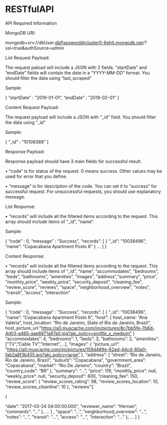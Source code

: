 # RESTfulAPI
API Required Information

MongoDB URI:

mongodb+srv://dbUser:dbPassword@cluster0-6ehlt.mongodb.net/?ssl=true&authSource=admin

List Request Payload:

The request paload will include a JSON with 2 fields. “startDate” and “endDate” fields will contain the date in a “YYYY-MM-DD” format. You should filter the data using “last_scraped”

Sample:

{
“startDate” : ”2019-01-01”,
“endDate” : ”2019-02-01”
}

Content Request Payload:

The request payload will include a JSON with “_id” field. You should filter the data using “_id”

Sample:

{
“_id” : ”10108388”
}

Response Payload:

Response payload should have 3 main fields for successful result.

•	“code” is for status of the request. 0 means success. Other values may be used for error that you define.

•	“message” is for description of the code. You can set it to “success” for successful request. For unsuccessful requests, you should use explanatory message.

List Response:

•	“records” will include all the filtered items according to the request. This array should include items of “_id”, “name”.

Sample:

{
“code” : 0,
“message” : ”Success”,
“records”: [
{
“_id”: “10038496”,
“name”: “Copacabana Apartment Posto 6”
}
...
]
}
 

Content Response:

•	“records” will include all the filtered items according to the request. This array should include items of “_id”, “name”, “accommodates”, ”bedrooms”, ”beds”, ”bathrooms”, “amenities”, “images”, “address”,“summary”, “price”, “monthly_price”, “weekly_price”, “security_deposit”, “cleaning_fee”, “review_score”, “reviews”, “space”, ”neighborhood_overview”, ”notes”, ”transit”, ”access”, ”interaction”

Sample:

{
“code” : 0,
“message” : ”Success”,
“records”: [
{
“_id”: “10038496”,
“name”: “Copacabana Apartment Posto 6”,
“host”: {
host_name: “Ana Valéria”,
host_location: “Rio de Janeiro, State of Rio de Janeiro, Brazil”,
host_picture_url:”https://a0.muscache.com/im/pictures/8c7bb5fe-7b6d-4d03-a465-aae8971a87a0.jpg?aki_policy=profile_x_medium”
}
“accommodates”: 4,
”bedrooms”: 1,
”beds”: 3,
”bathrooms”: 2,
“amenities”: [“TV”,”Cable TV”,”Internet”,…],
“images”: {
“picture_url”: “https://a0.muscache.com/im/pictures/159d489e-62ad-44c4-80a0-fab2a8f3b455.jpg?aki_policy=large”
},
“address”: {
“street”: “Rio de Janeiro, Rio de Janeiro, Brazil”,
“suburb”: “Copacabana”,
“government_area”: “Copacabana”,
“market”: “Rio De Janeiro”,
“country”: “Brazil”,
“country_code”: “BR”
},
“summary”: “…”,
“price”: 119,
“monthly_price”: null,
“weekly_price”: null,
“security_deposit”: 600,
“cleaning_fee”: 150,
“review_score”: {
“review_scores_rating”: 98,
“review_scores_location”: 10,
“review_scores_cleanline”: 10
},
“reviews”:[
 
{

“date”: “2017-03-24 04:00:00.000”,
“reviewer_name”: “Hernan”,
“comments”: “…”
},
…
] ,
“space”: “…”,
”neighborhood_overview”: “…”,
”notes”: “…”,
”transit”: “…”,
”access”: “…”,
”interaction”: “…”
},
...
]
}

